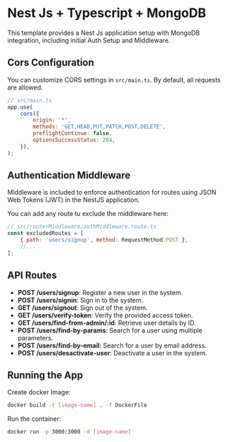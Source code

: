# Nest Js + Typescript + MongoDB

This template provides a Nest Js application setup with MongoDB integration, including initial Auth Setup and Middleware.

## Cors Configuration

You can customize CORS settings in `src/main.ts`. By default, all requests are allowed.

```js
// src/main.ts
app.use(
    cors({
        origin: '*',
        methods: 'GET,HEAD,PUT,PATCH,POST,DELETE',
        preflightContinue: false,
        optionsSuccessStatus: 204,
    }),
);
```

## Authentication Middleware

Middleware is included to enforce authentication for routes using JSON Web Tokens (JWT) in the NestJS application.

You can add any route tu exclude the middleware here:

```js
// src/routerMiddleware/authMiddleware.route.ts
const excludedRoutes = [
    { path: 'users/signup', method: RequestMethod.POST },
    //...
];
```

## API Routes

-   **POST /users/signup**: Register a new user in the system.
-   **POST /users/signin**: Sign in to the system.
-   **GET /users/signout**: Sign out of the system.
-   **GET /users/verify-token**: Verify the provided access token.
-   **GET /users/find-from-admin/:id**: Retrieve user details by ID.
-   **POST /users/find-by-params**: Search for a user using multiple parameters.
-   **POST /users/find-by-email**: Search for a user by email address.
-   **POST /users/desactivate-user**: Deactivate a user in the system.

## Running the App

Create docker Image:

```bash
docker build -t [image-name] . -f DockerFile
```

Run the container:

```bash
docker run -p 3000:3000 -d [image-name]
```
